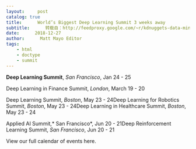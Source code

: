 ```yaml
---
layout:     post
catalog: true
title:      World’s Biggest Deep Learning Summit 3 weeks away
subtitle:      转载自：http://feedproxy.google.com/~r/kdnuggets-data-mining-analytics/~3/jSFvwnWcv50/rework-worlds-biggest-deep-learning-summit-san-francisco.html
date:      2018-12-27
author:      Matt Mayo Editor
tags:
    - html
    - doctype
    - summit
---
```


**Deep Learning Summit**, *San Francisco*, Jan 24 - 25

Deep Learning in Finance Summit, *London*, March 19 - 20

Deep Learning Summit, *Boston*, May 23 - 24Deep Learning for Robotics Summit, *Boston*, May 23 - 24Deep Learning in Healthcare Summit, *Boston*, May 23 - 24

Applied AI Summit,* San Francisco*, Jun 20 - 21Deep Reinforcement Learning Summit, *San Francisco*, Jun 20 - 21

View our full calendar of events here.





















 






